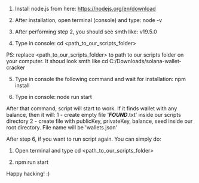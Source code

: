 
1. Install node.js from here: 
https://nodejs.org/en/download

2. After installation, open terminal (console) and type:
node -v

3. After performing step 2, you should see smth like:
v19.5.0

4. Type in console:
cd <path_to_our_scripts_folder>

PS: replace <path_to_our_scripts_folder> to path to our scripts folder on your computer.
It shoud look smth like
cd C:/Downloads/solana-wallet-cracker

5. Type in console the following command and wait for installation:
npm install

6. Type in console:
node run start

After that command, script will start to work.
If it finds wallet with any balance, then it will:
1 - create empty file '_____FOUND_____.txt' inside our scripts directory
2 - create file with publicKey, privateKey, balance, seed inside our root directory.
File name will be 'wallets.json'

After step 6, if you want to run script again. You can simply do:
1. Open terminal and type
cd <path_to_our_scripts_folder>

2. npm run start


Happy hacking! :)